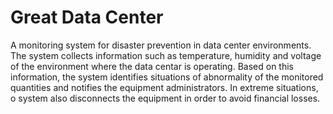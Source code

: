 # Great Data Center

A monitoring system for disaster prevention in data center environments. The system collects information such as temperature, humidity and voltage of the environment where the data centar is operating. Based on this information, the system identifies situations of abnormality of the monitored quantities and notifies the equipment administrators. In extreme situations, o system also disconnects the equipment in order to avoid financial losses.
